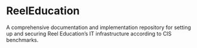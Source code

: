 # ReelEducation
A comprehensive documentation and implementation repository for setting up and securing Reel Education’s IT infrastructure according to CIS benchmarks.
